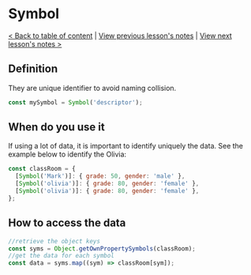 # Symbol

[< Back to table of content](../README.md) |
[View previous lesson's notes](../10-Promises/Lesson.notes.md) |
[View next lesson's notes >](../12-Code.Quality.with.ESLint/Lesson.notes.md)

## Definition

They are unique identifier to avoid naming collision.

```js
const mySymbol = Symbol('descriptor');
```

## When do you use it

If using a lot of data, it is important to identify uniquely the data. See the example below to identify the Olivia:

```js
const classRoom = {
  [Symbol('Mark')]: { grade: 50, gender: 'male' },
  [Symbol('olivia')]: { grade: 80, gender: 'female' },
  [Symbol('olivia')]: { grade: 80, gender: 'female' },
};
```

## How to access the data

```js
//retrieve the object keys
const syms = Object.getOwnPropertySymbols(classRoom);
//get the data for each symbol
const data = syms.map((sym) => classRoom[sym]);
```
